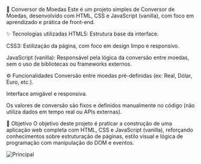 💱 Conversor de Moedas
Este é um projeto simples de Conversor de Moedas, desenvolvido com HTML, CSS e JavaScript (vanilla), com foco em aprendizado e prática de front-end.

✨ Tecnologias utilizadas
HTML5: Estrutura base da interface.

CSS3: Estilização da página, com foco em design limpo e responsivo.

JavaScript (vanilla): Responsável pela lógica da conversão entre moedas, sem o uso de bibliotecas ou frameworks externos.

⚙️ Funcionalidades
Conversão entre moedas pré-definidas (ex: Real, Dólar, Euro, etc.).

Interface amigável e responsiva.

Os valores de conversão são fixos e definidos manualmente no código (não utiliza dados em tempo real ou APIs externas).

📌 Objetivo
O objetivo deste projeto é praticar a construção de uma aplicação web completa com HTML, CSS e JavaScript (vanilla), reforçando conhecimentos sobre estruturação de páginas, estilo visual e lógica de programação com manipulação do DOM e eventos.

![Principal](https://github.com/user-attachments/assets/347e6eea-c11e-4ada-bd9a-1f74e5b6c1ff)
